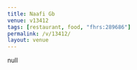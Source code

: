 ```yaml
---
title: Naafi Gb
venue: v13412
tags: [restaurant, food, "fhrs:289686"]
permalink: /v/13412/
layout: venue
---
```

null